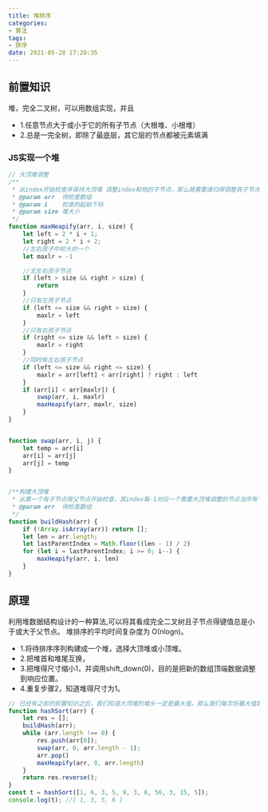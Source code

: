 ```yaml
---
title: 堆排序
categories: 
- 算法
tags: 
- 排序
date: 2021-05-28 17:20:35
---
```


## 前置知识
堆，完全二叉树，可以用数组实现，并且
* 1.任意节点大于或小于它的所有子节点（大根堆、小根堆）
* 2.总是一完全树，即除了最底层，其它层的节点都被元素填满

### JS实现一个堆

```javascript
// 大顶堆调整
/**
 * 从index开始检查并保持大顶堆 调整index和他的子节点，那么就需要递归得调整其子节点的子节点直到这个路线下调整完
 * @param arr  待检查数组
 * @param i    检查的起始下标
 * @param size 堆大小
 */
function maxHeapify(arr, i, size) {
    let left = 2 * i + 1;
    let right = 2 * i + 2;
    //左右孩子中较大的一个
    let maxlr = -1

    //无左右孩子节点
    if (left > size && right > size) {
        return
    }
    //只有左孩子节点
    if (left <= size && right > size) {
        maxlr = left
    }
    //只有右孩子节点
    if (right <= size && left > size) {
        maxlr = right
    }
    //同时有左右孩子节点
    if (left <= size && right <= size) {
        maxlr = arr[left] < arr[right] ? right : left
    }
    if (arr[i] < arr[maxlr]) {
        swap(arr, i, maxlr)
        maxHeapify(arr, maxlr, size)
    }
}


function swap(arr, i, j) {
    let temp = arr[i]
    arr[i] = arr[j]
    arr[j] = temp
}


/**构建大顶堆
 * 从第一个有子节点得父节点开始检查，其index每-1对应一个需要大顶堆调整的节点当所有节点都调整完毕，一个大顶堆就出来了
 * @param arr  待检查数组
 */
function buildHash(arr) {
    if (!Array.isArray(arr)) return [];
    let len = arr.length;
    let lastParentIndex = Math.floor((len - 1) / 2)
    for (let i = lastParentIndex; i >= 0; i--) {
        maxHeapify(arr, i, len)
    }
}
```



## 原理
利用堆数据结构设计的一种算法,可以将其看成完全二叉树且子节点得键值总是小于或大于父节点。
堆排序的平均时间复杂度为 Ο(nlogn)。
* 1.将待排序序列构建成一个堆，选择大顶堆或小顶堆。
* 2.把堆首和堆尾互换，
* 3.把堆得尺寸缩小1，并调用shift_down(0)，目的是把新的数组顶端数据调整到响应位置。
* 4.重复步骤2，知道堆得尺寸为1。

```javascript
// 已经有之前的前置知识之后，我们知道大顶堆的堆头一定是最大值，那么我们每次将最大值取出，并将堆尾的值放在第一位然后进行大顶堆调整，知道堆长度为1则已经是有序得数组了
function hashSort(arr) {
    let res = [];
    buildHash(arr);
    while (arr.length !== 0) {
        res.push(arr[0]);
        swap(arr, 0, arr.length - 1);
        arr.pop()
        maxHeapify(arr, 0, arr.length)
    }
    return res.reverse();
}
const t = hashSort([1, 6, 3, 5, 9, 3, 6, 56, 3, 15, 5]);
console.log(t); //[ 1, 3, 5, 6 ]

```